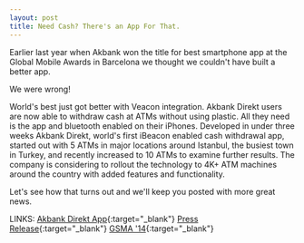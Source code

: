 ```yaml
---
layout: post
title: Need Cash? There's an App For That.
---
```

Earlier last year when Akbank won the title for best smartphone app at the Global Mobile Awards in Barcelona we thought we couldn't have built a better app. 

We were wrong!

World's best just got better with Veacon integration. Akbank Direkt users are now able to withdraw cash at ATMs without using plastic. All they need is the app and bluetooth enabled on their iPhones. Developed in under three weeks Akbank Direkt, world's first iBeacon enabled cash withdrawal app, started out with 5 ATMs in major locations around Istanbul, the busiest town in Turkey, and recently increased to 10 ATMs to examine further results. The company is considering to rollout the technology to 4K+ ATM machines around the country with added features and functionality. 

Let's see how that turns out and we'll keep you posted with more great news.

LINKS:
[Akbank Direkt App](http://appstore.com/akbankdirekt){:target="_blank"}
[Press Release](http://press.valensas.com/94086-need-cash-there-s-an-app-for-that){:target="_blank"}
[GSMA '14](http://www.gsma.com/newsroom/press-release/gsma-winners-2014-global-mobile-awards/){:target="_blank"}


